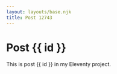 ```yaml
---
layout: layouts/base.njk
title: Post 12743
---
```


# Post {{ id }}

This is post {{ id }} in my Eleventy project.
